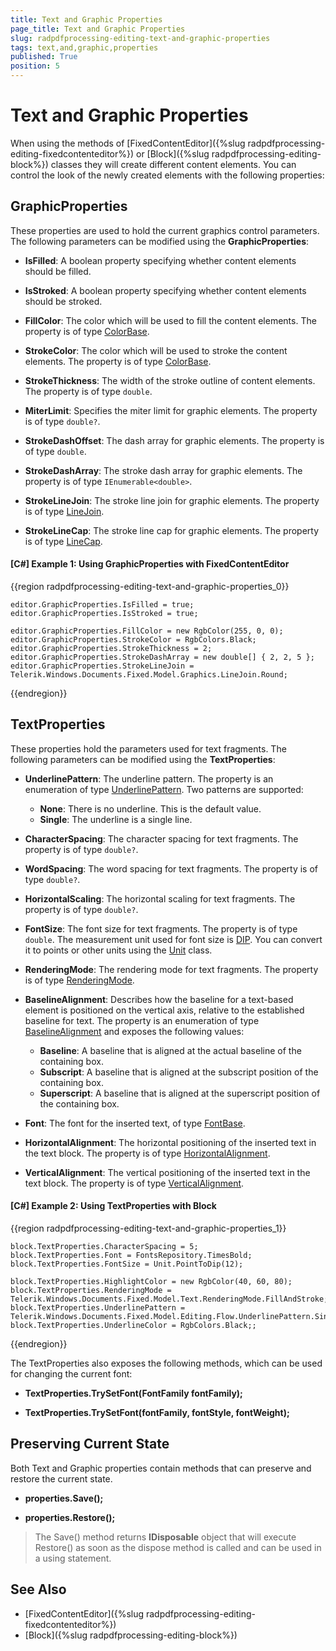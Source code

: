 ```yaml
---
title: Text and Graphic Properties
page_title: Text and Graphic Properties
slug: radpdfprocessing-editing-text-and-graphic-properties
tags: text,and,graphic,properties
published: True
position: 5
---
```


# Text and Graphic Properties

When using the methods of [FixedContentEditor]({%slug radpdfprocessing-editing-fixedcontenteditor%}) or [Block]({%slug radpdfprocessing-editing-block%}) classes they will create different content elements. You can control the look of the newly created elements with the following properties:
      

## GraphicProperties

These properties are used to hold the current graphics control parameters. The following parameters can be modified using the __GraphicProperties__:
        

* __IsFilled__: A boolean property specifying whether content elements should be filled.

* __IsStroked__: A boolean property specifying whether content elements should be stroked.

* __FillColor__: The color which will be used to fill the content elements. The property is of type [ColorBase](https://docs.telerik.com/devtools/document-processing/api/Telerik.Windows.Documents.Fixed.Model.ColorSpaces.ColorBase.html).

* __StrokeColor__: The color which will be used to stroke the content elements. The property is of type [ColorBase](https://docs.telerik.com/devtools/document-processing/api/Telerik.Windows.Documents.Fixed.Model.ColorSpaces.ColorBase.html).

* __StrokeThickness__: The width of the stroke outline of content elements. The property is of type `double`.

* __MiterLimit__: Specifies the miter limit for graphic elements. The property is of type `double?`.

* __StrokeDashOffset__: The dash array for graphic elements. The property is of type `double`.

* __StrokeDashArray__: The stroke dash array for graphic elements. The property is of type `IEnumerable<double>`.

* __StrokeLineJoin__: The stroke line join for graphic elements. The property is of type [LineJoin](https://docs.telerik.com/devtools/document-processing/api/Telerik.Windows.Documents.Fixed.Model.Graphics.LineJoin.html).

* __StrokeLineCap__: The stroke line cap for graphic elements. The property is of type [LineCap](https://docs.telerik.com/devtools/document-processing/api/Telerik.Windows.Documents.Fixed.Model.Graphics.LineCap.html).
            
#### [C#] Example 1: Using GraphicProperties with FixedContentEditor

{{region radpdfprocessing-editing-text-and-graphic-properties_0}}

	editor.GraphicProperties.IsFilled = true;
	editor.GraphicProperties.IsStroked = true;

	editor.GraphicProperties.FillColor = new RgbColor(255, 0, 0);
	editor.GraphicProperties.StrokeColor = RgbColors.Black;
	editor.GraphicProperties.StrokeThickness = 2;
	editor.GraphicProperties.StrokeDashArray = new double[] { 2, 2, 5 };
	editor.GraphicProperties.StrokeLineJoin = Telerik.Windows.Documents.Fixed.Model.Graphics.LineJoin.Round;
{{endregion}}

## TextProperties

These properties hold the parameters used for text fragments. The following parameters can be modified using the __TextProperties__:
        

* __UnderlinePattern__: The underline pattern. The property is an enumeration of type [UnderlinePattern](https://docs.telerik.com/devtools/document-processing/api/Telerik.Windows.Documents.Fixed.Model.Editing.Flow.UnderlinePattern.html). Two patterns are supported:   
	* __None__: There is no underline. This is the default value.      
	* __Single__: The underline is a single line.
	
* __CharacterSpacing__: The character spacing for text fragments. The property is of type `double?`.

* __WordSpacing__: The word spacing for text fragments. The property is of type `double?`.

* __HorizontalScaling__: The horizontal scaling for text fragments. The property is of type `double?`.

* __FontSize__: The font size for text fragments. The property is of type `double`. The measurement unit used for font size is [DIP](https://en.wikipedia.org/wiki/Device-independent_pixel). You can convert it to points or other units using the [Unit](https://docs.telerik.com/devtools/document-processing/api/Telerik.Windows.Documents.Media.Unit.html) class.

* __RenderingMode__: The rendering mode for text fragments. The property is of type [RenderingMode](https://docs.telerik.com/devtools/document-processing/api/Telerik.Windows.Documents.Fixed.Model.Text.RenderingMode.html).

* __BaselineAlignment__: Describes how the baseline for a text-based element is positioned on the vertical axis, relative to the established baseline for text. The property is an enumeration of type [BaselineAlignment](https://docs.telerik.com/devtools/document-processing/api/Telerik.Windows.Documents.Fixed.Model.Editing.Flow.BaselineAlignment.html) and exposes the following values:
	* __Baseline__: A baseline that is aligned at the actual baseline of the containing box.
	* __Subscript__: A baseline that is aligned at the subscript position of the containing box.
	* __Superscript__: A baseline that is aligned at the superscript position of the containing box.

* __Font__: The font for the inserted text, of type [FontBase](https://docs.telerik.com/devtools/document-processing/api/Telerik.Windows.Documents.Fixed.Model.Fonts.FontBase.html).

* __HorizontalAlignment__: The horizontal positioning of the inserted text in the text block. The property is of type [HorizontalAlignment](https://docs.telerik.com/devtools/document-processing/api/Telerik.Windows.Documents.Fixed.Model.Editing.Flow.HorizontalAlignment.html).

* __VerticalAlignment__: The vertical positioning of the inserted text in the text block. The property is of type [VerticalAlignment](https://docs.telerik.com/devtools/document-processing/api/Telerik.Windows.Documents.Fixed.Model.Editing.Flow.VerticalAlignment.html).
            
#### [C#] Example 2: Using TextProperties with Block

{{region radpdfprocessing-editing-text-and-graphic-properties_1}}

	block.TextProperties.CharacterSpacing = 5;
	block.TextProperties.Font = FontsRepository.TimesBold;
	block.TextProperties.FontSize = Unit.PointToDip(12);

	block.TextProperties.HighlightColor = new RgbColor(40, 60, 80);
	block.TextProperties.RenderingMode = Telerik.Windows.Documents.Fixed.Model.Text.RenderingMode.FillAndStroke;
	block.TextProperties.UnderlinePattern = Telerik.Windows.Documents.Fixed.Model.Editing.Flow.UnderlinePattern.Single;
	block.TextProperties.UnderlineColor = RgbColors.Black;;
{{endregion}}

The TextProperties also exposes the following methods, which can be used for changing the current font:
        

* __TextProperties.TrySetFont(FontFamily fontFamily);__

* __TextProperties.TrySetFont(fontFamily, fontStyle, fontWeight);__

## Preserving Current State

Both Text and Graphic properties contain methods that can preserve and restore the current state.
        

* __properties.Save();__

* __properties.Restore();__

>The Save() method returns __IDisposable__ object that will execute Restore() as soon as the dispose method is called and can be used in a using statement.
          

## See Also

 * [FixedContentEditor]({%slug radpdfprocessing-editing-fixedcontenteditor%})
 * [Block]({%slug radpdfprocessing-editing-block%})
